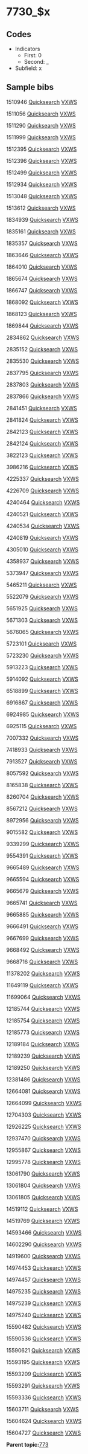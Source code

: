 # 7730\_$x

## Codes

-   Indicators
    -   First: 0
    -   Second: \_
-   Subfield: x

## Sample bibs

1510946 [Quicksearch](https://search.library.yale.edu/catalog/1510946) [VXWS](http://prodorbis.library.yale.edu:7014/vxws/GetHoldingsService?bibId=1510946)

1511056 [Quicksearch](https://search.library.yale.edu/catalog/1511056) [VXWS](http://prodorbis.library.yale.edu:7014/vxws/GetHoldingsService?bibId=1511056)

1511290 [Quicksearch](https://search.library.yale.edu/catalog/1511290) [VXWS](http://prodorbis.library.yale.edu:7014/vxws/GetHoldingsService?bibId=1511290)

1511999 [Quicksearch](https://search.library.yale.edu/catalog/1511999) [VXWS](http://prodorbis.library.yale.edu:7014/vxws/GetHoldingsService?bibId=1511999)

1512395 [Quicksearch](https://search.library.yale.edu/catalog/1512395) [VXWS](http://prodorbis.library.yale.edu:7014/vxws/GetHoldingsService?bibId=1512395)

1512396 [Quicksearch](https://search.library.yale.edu/catalog/1512396) [VXWS](http://prodorbis.library.yale.edu:7014/vxws/GetHoldingsService?bibId=1512396)

1512499 [Quicksearch](https://search.library.yale.edu/catalog/1512499) [VXWS](http://prodorbis.library.yale.edu:7014/vxws/GetHoldingsService?bibId=1512499)

1512934 [Quicksearch](https://search.library.yale.edu/catalog/1512934) [VXWS](http://prodorbis.library.yale.edu:7014/vxws/GetHoldingsService?bibId=1512934)

1513048 [Quicksearch](https://search.library.yale.edu/catalog/1513048) [VXWS](http://prodorbis.library.yale.edu:7014/vxws/GetHoldingsService?bibId=1513048)

1513612 [Quicksearch](https://search.library.yale.edu/catalog/1513612) [VXWS](http://prodorbis.library.yale.edu:7014/vxws/GetHoldingsService?bibId=1513612)

1834939 [Quicksearch](https://search.library.yale.edu/catalog/1834939) [VXWS](http://prodorbis.library.yale.edu:7014/vxws/GetHoldingsService?bibId=1834939)

1835161 [Quicksearch](https://search.library.yale.edu/catalog/1835161) [VXWS](http://prodorbis.library.yale.edu:7014/vxws/GetHoldingsService?bibId=1835161)

1835357 [Quicksearch](https://search.library.yale.edu/catalog/1835357) [VXWS](http://prodorbis.library.yale.edu:7014/vxws/GetHoldingsService?bibId=1835357)

1863646 [Quicksearch](https://search.library.yale.edu/catalog/1863646) [VXWS](http://prodorbis.library.yale.edu:7014/vxws/GetHoldingsService?bibId=1863646)

1864010 [Quicksearch](https://search.library.yale.edu/catalog/1864010) [VXWS](http://prodorbis.library.yale.edu:7014/vxws/GetHoldingsService?bibId=1864010)

1865674 [Quicksearch](https://search.library.yale.edu/catalog/1865674) [VXWS](http://prodorbis.library.yale.edu:7014/vxws/GetHoldingsService?bibId=1865674)

1866747 [Quicksearch](https://search.library.yale.edu/catalog/1866747) [VXWS](http://prodorbis.library.yale.edu:7014/vxws/GetHoldingsService?bibId=1866747)

1868092 [Quicksearch](https://search.library.yale.edu/catalog/1868092) [VXWS](http://prodorbis.library.yale.edu:7014/vxws/GetHoldingsService?bibId=1868092)

1868123 [Quicksearch](https://search.library.yale.edu/catalog/1868123) [VXWS](http://prodorbis.library.yale.edu:7014/vxws/GetHoldingsService?bibId=1868123)

1869844 [Quicksearch](https://search.library.yale.edu/catalog/1869844) [VXWS](http://prodorbis.library.yale.edu:7014/vxws/GetHoldingsService?bibId=1869844)

2834862 [Quicksearch](https://search.library.yale.edu/catalog/2834862) [VXWS](http://prodorbis.library.yale.edu:7014/vxws/GetHoldingsService?bibId=2834862)

2835152 [Quicksearch](https://search.library.yale.edu/catalog/2835152) [VXWS](http://prodorbis.library.yale.edu:7014/vxws/GetHoldingsService?bibId=2835152)

2835530 [Quicksearch](https://search.library.yale.edu/catalog/2835530) [VXWS](http://prodorbis.library.yale.edu:7014/vxws/GetHoldingsService?bibId=2835530)

2837795 [Quicksearch](https://search.library.yale.edu/catalog/2837795) [VXWS](http://prodorbis.library.yale.edu:7014/vxws/GetHoldingsService?bibId=2837795)

2837803 [Quicksearch](https://search.library.yale.edu/catalog/2837803) [VXWS](http://prodorbis.library.yale.edu:7014/vxws/GetHoldingsService?bibId=2837803)

2837866 [Quicksearch](https://search.library.yale.edu/catalog/2837866) [VXWS](http://prodorbis.library.yale.edu:7014/vxws/GetHoldingsService?bibId=2837866)

2841451 [Quicksearch](https://search.library.yale.edu/catalog/2841451) [VXWS](http://prodorbis.library.yale.edu:7014/vxws/GetHoldingsService?bibId=2841451)

2841824 [Quicksearch](https://search.library.yale.edu/catalog/2841824) [VXWS](http://prodorbis.library.yale.edu:7014/vxws/GetHoldingsService?bibId=2841824)

2842123 [Quicksearch](https://search.library.yale.edu/catalog/2842123) [VXWS](http://prodorbis.library.yale.edu:7014/vxws/GetHoldingsService?bibId=2842123)

2842124 [Quicksearch](https://search.library.yale.edu/catalog/2842124) [VXWS](http://prodorbis.library.yale.edu:7014/vxws/GetHoldingsService?bibId=2842124)

3822123 [Quicksearch](https://search.library.yale.edu/catalog/3822123) [VXWS](http://prodorbis.library.yale.edu:7014/vxws/GetHoldingsService?bibId=3822123)

3986216 [Quicksearch](https://search.library.yale.edu/catalog/3986216) [VXWS](http://prodorbis.library.yale.edu:7014/vxws/GetHoldingsService?bibId=3986216)

4225337 [Quicksearch](https://search.library.yale.edu/catalog/4225337) [VXWS](http://prodorbis.library.yale.edu:7014/vxws/GetHoldingsService?bibId=4225337)

4226709 [Quicksearch](https://search.library.yale.edu/catalog/4226709) [VXWS](http://prodorbis.library.yale.edu:7014/vxws/GetHoldingsService?bibId=4226709)

4240464 [Quicksearch](https://search.library.yale.edu/catalog/4240464) [VXWS](http://prodorbis.library.yale.edu:7014/vxws/GetHoldingsService?bibId=4240464)

4240521 [Quicksearch](https://search.library.yale.edu/catalog/4240521) [VXWS](http://prodorbis.library.yale.edu:7014/vxws/GetHoldingsService?bibId=4240521)

4240534 [Quicksearch](https://search.library.yale.edu/catalog/4240534) [VXWS](http://prodorbis.library.yale.edu:7014/vxws/GetHoldingsService?bibId=4240534)

4240819 [Quicksearch](https://search.library.yale.edu/catalog/4240819) [VXWS](http://prodorbis.library.yale.edu:7014/vxws/GetHoldingsService?bibId=4240819)

4305010 [Quicksearch](https://search.library.yale.edu/catalog/4305010) [VXWS](http://prodorbis.library.yale.edu:7014/vxws/GetHoldingsService?bibId=4305010)

4358937 [Quicksearch](https://search.library.yale.edu/catalog/4358937) [VXWS](http://prodorbis.library.yale.edu:7014/vxws/GetHoldingsService?bibId=4358937)

5373947 [Quicksearch](https://search.library.yale.edu/catalog/5373947) [VXWS](http://prodorbis.library.yale.edu:7014/vxws/GetHoldingsService?bibId=5373947)

5465211 [Quicksearch](https://search.library.yale.edu/catalog/5465211) [VXWS](http://prodorbis.library.yale.edu:7014/vxws/GetHoldingsService?bibId=5465211)

5522079 [Quicksearch](https://search.library.yale.edu/catalog/5522079) [VXWS](http://prodorbis.library.yale.edu:7014/vxws/GetHoldingsService?bibId=5522079)

5651925 [Quicksearch](https://search.library.yale.edu/catalog/5651925) [VXWS](http://prodorbis.library.yale.edu:7014/vxws/GetHoldingsService?bibId=5651925)

5671303 [Quicksearch](https://search.library.yale.edu/catalog/5671303) [VXWS](http://prodorbis.library.yale.edu:7014/vxws/GetHoldingsService?bibId=5671303)

5676065 [Quicksearch](https://search.library.yale.edu/catalog/5676065) [VXWS](http://prodorbis.library.yale.edu:7014/vxws/GetHoldingsService?bibId=5676065)

5723101 [Quicksearch](https://search.library.yale.edu/catalog/5723101) [VXWS](http://prodorbis.library.yale.edu:7014/vxws/GetHoldingsService?bibId=5723101)

5723230 [Quicksearch](https://search.library.yale.edu/catalog/5723230) [VXWS](http://prodorbis.library.yale.edu:7014/vxws/GetHoldingsService?bibId=5723230)

5913223 [Quicksearch](https://search.library.yale.edu/catalog/5913223) [VXWS](http://prodorbis.library.yale.edu:7014/vxws/GetHoldingsService?bibId=5913223)

5914092 [Quicksearch](https://search.library.yale.edu/catalog/5914092) [VXWS](http://prodorbis.library.yale.edu:7014/vxws/GetHoldingsService?bibId=5914092)

6518899 [Quicksearch](https://search.library.yale.edu/catalog/6518899) [VXWS](http://prodorbis.library.yale.edu:7014/vxws/GetHoldingsService?bibId=6518899)

6916867 [Quicksearch](https://search.library.yale.edu/catalog/6916867) [VXWS](http://prodorbis.library.yale.edu:7014/vxws/GetHoldingsService?bibId=6916867)

6924985 [Quicksearch](https://search.library.yale.edu/catalog/6924985) [VXWS](http://prodorbis.library.yale.edu:7014/vxws/GetHoldingsService?bibId=6924985)

6925115 [Quicksearch](https://search.library.yale.edu/catalog/6925115) [VXWS](http://prodorbis.library.yale.edu:7014/vxws/GetHoldingsService?bibId=6925115)

7007332 [Quicksearch](https://search.library.yale.edu/catalog/7007332) [VXWS](http://prodorbis.library.yale.edu:7014/vxws/GetHoldingsService?bibId=7007332)

7418933 [Quicksearch](https://search.library.yale.edu/catalog/7418933) [VXWS](http://prodorbis.library.yale.edu:7014/vxws/GetHoldingsService?bibId=7418933)

7913527 [Quicksearch](https://search.library.yale.edu/catalog/7913527) [VXWS](http://prodorbis.library.yale.edu:7014/vxws/GetHoldingsService?bibId=7913527)

8057592 [Quicksearch](https://search.library.yale.edu/catalog/8057592) [VXWS](http://prodorbis.library.yale.edu:7014/vxws/GetHoldingsService?bibId=8057592)

8165838 [Quicksearch](https://search.library.yale.edu/catalog/8165838) [VXWS](http://prodorbis.library.yale.edu:7014/vxws/GetHoldingsService?bibId=8165838)

8260704 [Quicksearch](https://search.library.yale.edu/catalog/8260704) [VXWS](http://prodorbis.library.yale.edu:7014/vxws/GetHoldingsService?bibId=8260704)

8567212 [Quicksearch](https://search.library.yale.edu/catalog/8567212) [VXWS](http://prodorbis.library.yale.edu:7014/vxws/GetHoldingsService?bibId=8567212)

8972956 [Quicksearch](https://search.library.yale.edu/catalog/8972956) [VXWS](http://prodorbis.library.yale.edu:7014/vxws/GetHoldingsService?bibId=8972956)

9015582 [Quicksearch](https://search.library.yale.edu/catalog/9015582) [VXWS](http://prodorbis.library.yale.edu:7014/vxws/GetHoldingsService?bibId=9015582)

9339299 [Quicksearch](https://search.library.yale.edu/catalog/9339299) [VXWS](http://prodorbis.library.yale.edu:7014/vxws/GetHoldingsService?bibId=9339299)

9554391 [Quicksearch](https://search.library.yale.edu/catalog/9554391) [VXWS](http://prodorbis.library.yale.edu:7014/vxws/GetHoldingsService?bibId=9554391)

9665489 [Quicksearch](https://search.library.yale.edu/catalog/9665489) [VXWS](http://prodorbis.library.yale.edu:7014/vxws/GetHoldingsService?bibId=9665489)

9665594 [Quicksearch](https://search.library.yale.edu/catalog/9665594) [VXWS](http://prodorbis.library.yale.edu:7014/vxws/GetHoldingsService?bibId=9665594)

9665679 [Quicksearch](https://search.library.yale.edu/catalog/9665679) [VXWS](http://prodorbis.library.yale.edu:7014/vxws/GetHoldingsService?bibId=9665679)

9665741 [Quicksearch](https://search.library.yale.edu/catalog/9665741) [VXWS](http://prodorbis.library.yale.edu:7014/vxws/GetHoldingsService?bibId=9665741)

9665885 [Quicksearch](https://search.library.yale.edu/catalog/9665885) [VXWS](http://prodorbis.library.yale.edu:7014/vxws/GetHoldingsService?bibId=9665885)

9666491 [Quicksearch](https://search.library.yale.edu/catalog/9666491) [VXWS](http://prodorbis.library.yale.edu:7014/vxws/GetHoldingsService?bibId=9666491)

9667699 [Quicksearch](https://search.library.yale.edu/catalog/9667699) [VXWS](http://prodorbis.library.yale.edu:7014/vxws/GetHoldingsService?bibId=9667699)

9668492 [Quicksearch](https://search.library.yale.edu/catalog/9668492) [VXWS](http://prodorbis.library.yale.edu:7014/vxws/GetHoldingsService?bibId=9668492)

9668716 [Quicksearch](https://search.library.yale.edu/catalog/9668716) [VXWS](http://prodorbis.library.yale.edu:7014/vxws/GetHoldingsService?bibId=9668716)

11378202 [Quicksearch](https://search.library.yale.edu/catalog/11378202) [VXWS](http://prodorbis.library.yale.edu:7014/vxws/GetHoldingsService?bibId=11378202)

11649119 [Quicksearch](https://search.library.yale.edu/catalog/11649119) [VXWS](http://prodorbis.library.yale.edu:7014/vxws/GetHoldingsService?bibId=11649119)

11699064 [Quicksearch](https://search.library.yale.edu/catalog/11699064) [VXWS](http://prodorbis.library.yale.edu:7014/vxws/GetHoldingsService?bibId=11699064)

12185744 [Quicksearch](https://search.library.yale.edu/catalog/12185744) [VXWS](http://prodorbis.library.yale.edu:7014/vxws/GetHoldingsService?bibId=12185744)

12185754 [Quicksearch](https://search.library.yale.edu/catalog/12185754) [VXWS](http://prodorbis.library.yale.edu:7014/vxws/GetHoldingsService?bibId=12185754)

12185773 [Quicksearch](https://search.library.yale.edu/catalog/12185773) [VXWS](http://prodorbis.library.yale.edu:7014/vxws/GetHoldingsService?bibId=12185773)

12189184 [Quicksearch](https://search.library.yale.edu/catalog/12189184) [VXWS](http://prodorbis.library.yale.edu:7014/vxws/GetHoldingsService?bibId=12189184)

12189239 [Quicksearch](https://search.library.yale.edu/catalog/12189239) [VXWS](http://prodorbis.library.yale.edu:7014/vxws/GetHoldingsService?bibId=12189239)

12189250 [Quicksearch](https://search.library.yale.edu/catalog/12189250) [VXWS](http://prodorbis.library.yale.edu:7014/vxws/GetHoldingsService?bibId=12189250)

12381486 [Quicksearch](https://search.library.yale.edu/catalog/12381486) [VXWS](http://prodorbis.library.yale.edu:7014/vxws/GetHoldingsService?bibId=12381486)

12664081 [Quicksearch](https://search.library.yale.edu/catalog/12664081) [VXWS](http://prodorbis.library.yale.edu:7014/vxws/GetHoldingsService?bibId=12664081)

12664099 [Quicksearch](https://search.library.yale.edu/catalog/12664099) [VXWS](http://prodorbis.library.yale.edu:7014/vxws/GetHoldingsService?bibId=12664099)

12704303 [Quicksearch](https://search.library.yale.edu/catalog/12704303) [VXWS](http://prodorbis.library.yale.edu:7014/vxws/GetHoldingsService?bibId=12704303)

12926225 [Quicksearch](https://search.library.yale.edu/catalog/12926225) [VXWS](http://prodorbis.library.yale.edu:7014/vxws/GetHoldingsService?bibId=12926225)

12937470 [Quicksearch](https://search.library.yale.edu/catalog/12937470) [VXWS](http://prodorbis.library.yale.edu:7014/vxws/GetHoldingsService?bibId=12937470)

12955867 [Quicksearch](https://search.library.yale.edu/catalog/12955867) [VXWS](http://prodorbis.library.yale.edu:7014/vxws/GetHoldingsService?bibId=12955867)

12995778 [Quicksearch](https://search.library.yale.edu/catalog/12995778) [VXWS](http://prodorbis.library.yale.edu:7014/vxws/GetHoldingsService?bibId=12995778)

13061790 [Quicksearch](https://search.library.yale.edu/catalog/13061790) [VXWS](http://prodorbis.library.yale.edu:7014/vxws/GetHoldingsService?bibId=13061790)

13061804 [Quicksearch](https://search.library.yale.edu/catalog/13061804) [VXWS](http://prodorbis.library.yale.edu:7014/vxws/GetHoldingsService?bibId=13061804)

13061805 [Quicksearch](https://search.library.yale.edu/catalog/13061805) [VXWS](http://prodorbis.library.yale.edu:7014/vxws/GetHoldingsService?bibId=13061805)

14519112 [Quicksearch](https://search.library.yale.edu/catalog/14519112) [VXWS](http://prodorbis.library.yale.edu:7014/vxws/GetHoldingsService?bibId=14519112)

14519769 [Quicksearch](https://search.library.yale.edu/catalog/14519769) [VXWS](http://prodorbis.library.yale.edu:7014/vxws/GetHoldingsService?bibId=14519769)

14593466 [Quicksearch](https://search.library.yale.edu/catalog/14593466) [VXWS](http://prodorbis.library.yale.edu:7014/vxws/GetHoldingsService?bibId=14593466)

14602290 [Quicksearch](https://search.library.yale.edu/catalog/14602290) [VXWS](http://prodorbis.library.yale.edu:7014/vxws/GetHoldingsService?bibId=14602290)

14919600 [Quicksearch](https://search.library.yale.edu/catalog/14919600) [VXWS](http://prodorbis.library.yale.edu:7014/vxws/GetHoldingsService?bibId=14919600)

14974453 [Quicksearch](https://search.library.yale.edu/catalog/14974453) [VXWS](http://prodorbis.library.yale.edu:7014/vxws/GetHoldingsService?bibId=14974453)

14974457 [Quicksearch](https://search.library.yale.edu/catalog/14974457) [VXWS](http://prodorbis.library.yale.edu:7014/vxws/GetHoldingsService?bibId=14974457)

14975235 [Quicksearch](https://search.library.yale.edu/catalog/14975235) [VXWS](http://prodorbis.library.yale.edu:7014/vxws/GetHoldingsService?bibId=14975235)

14975239 [Quicksearch](https://search.library.yale.edu/catalog/14975239) [VXWS](http://prodorbis.library.yale.edu:7014/vxws/GetHoldingsService?bibId=14975239)

14975240 [Quicksearch](https://search.library.yale.edu/catalog/14975240) [VXWS](http://prodorbis.library.yale.edu:7014/vxws/GetHoldingsService?bibId=14975240)

15590482 [Quicksearch](https://search.library.yale.edu/catalog/15590482) [VXWS](http://prodorbis.library.yale.edu:7014/vxws/GetHoldingsService?bibId=15590482)

15590536 [Quicksearch](https://search.library.yale.edu/catalog/15590536) [VXWS](http://prodorbis.library.yale.edu:7014/vxws/GetHoldingsService?bibId=15590536)

15590621 [Quicksearch](https://search.library.yale.edu/catalog/15590621) [VXWS](http://prodorbis.library.yale.edu:7014/vxws/GetHoldingsService?bibId=15590621)

15593195 [Quicksearch](https://search.library.yale.edu/catalog/15593195) [VXWS](http://prodorbis.library.yale.edu:7014/vxws/GetHoldingsService?bibId=15593195)

15593209 [Quicksearch](https://search.library.yale.edu/catalog/15593209) [VXWS](http://prodorbis.library.yale.edu:7014/vxws/GetHoldingsService?bibId=15593209)

15593291 [Quicksearch](https://search.library.yale.edu/catalog/15593291) [VXWS](http://prodorbis.library.yale.edu:7014/vxws/GetHoldingsService?bibId=15593291)

15593336 [Quicksearch](https://search.library.yale.edu/catalog/15593336) [VXWS](http://prodorbis.library.yale.edu:7014/vxws/GetHoldingsService?bibId=15593336)

15603711 [Quicksearch](https://search.library.yale.edu/catalog/15603711) [VXWS](http://prodorbis.library.yale.edu:7014/vxws/GetHoldingsService?bibId=15603711)

15604624 [Quicksearch](https://search.library.yale.edu/catalog/15604624) [VXWS](http://prodorbis.library.yale.edu:7014/vxws/GetHoldingsService?bibId=15604624)

15604727 [Quicksearch](https://search.library.yale.edu/catalog/15604727) [VXWS](http://prodorbis.library.yale.edu:7014/vxws/GetHoldingsService?bibId=15604727)

**Parent topic:**[773](../../tags/773/773.md)

